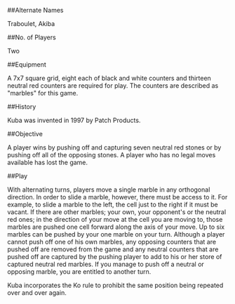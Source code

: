 ##Alternate Names

Traboulet, Akiba

##No. of Players

Two

##Equipment

A 7x7 square grid, eight each of black and white counters and thirteen neutral red counters are required for play.  The counters are described as "marbles" for this game.

##History

Kuba was invented in 1997 by Patch Products.

##Objective

A player wins by pushing off and capturing seven neutral red stones or by pushing off all of the opposing stones.  A player who has no legal moves available has lost the game.

##Play

With alternating turns, players move a single marble in any orthogonal direction.  In order to slide a marble, however, there must be access to it.  For example, to slide a marble to the left, the cell just to the right if it must be vacant.  If there are other marbles; your own, your opponent's or the neutral red ones; in the direction of your move at the cell you are moving to, those marbles are pushed one cell forward along the axis of your move.  Up to six marbles can be pushed by your one marble on your turn.  Although a player cannot push off one of his own marbles, any opposing counters that are pushed off are removed from the game and any neutral counters that are pushed off are captured by the pushing player to add to his or her store of captured neutral red marbles.  If you manage to push off a neutral or opposing marble, you are entitled to another turn.  

Kuba incorporates the Ko rule to prohibit the same position being repeated over and over again.
